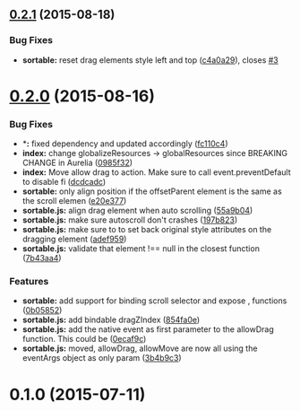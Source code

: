 <a name="0.2.1"></a>
## [0.2.1](https://github.com/oribella/aurelia-sortable/compare/v0.2.0...v0.2.1) (2015-08-18)


### Bug Fixes

* **sortable:** reset drag elements style left and top ([c4a0a29](https://github.com/oribella/aurelia-sortable/commit/c4a0a29)), closes [#3](https://github.com/oribella/aurelia-sortable/issues/3)



<a name="0.2.0"></a>
# [0.2.0](https://github.com/oribella/aurelia-sortable/compare/0.1.0...v0.2.0) (2015-08-16)


### Bug Fixes

* ***:** fixed  dependency and updated accordingly ([fc110c4](https://github.com/oribella/aurelia-sortable/commit/fc110c4))
* **index:** change globalizeResources -> globalResources since BREAKING CHANGE in Aurelia ([0985f32](https://github.com/oribella/aurelia-sortable/commit/0985f32))
* **index:** Move allow drag to  action. Make sure to call event.preventDefault to disable fi ([dcdcadc](https://github.com/oribella/aurelia-sortable/commit/dcdcadc))
* **sortable:** only align position if the offsetParent element is the same as the scroll elemen ([e20e377](https://github.com/oribella/aurelia-sortable/commit/e20e377))
* **sortable.js:** align drag element when auto scrolling ([55a9b04](https://github.com/oribella/aurelia-sortable/commit/55a9b04))
* **sortable.js:** make sure autoscroll don't crashes ([197b823](https://github.com/oribella/aurelia-sortable/commit/197b823))
* **sortable.js:** make sure to to set back original style attributes on the dragging element ([adef959](https://github.com/oribella/aurelia-sortable/commit/adef959))
* **sortable.js:** validate that element !== null in the closest function ([7b43aa4](https://github.com/oribella/aurelia-sortable/commit/7b43aa4))

### Features

* **sortable:** add support for binding scroll selector and expose ,  functions ([0b05852](https://github.com/oribella/aurelia-sortable/commit/0b05852))
* **sortable.js:** add bindable dragZIndex ([854fa0e](https://github.com/oribella/aurelia-sortable/commit/854fa0e))
* **sortable.js:** add the native event as first parameter to the allowDrag function. This could be ([0ecaf9c](https://github.com/oribella/aurelia-sortable/commit/0ecaf9c))
* **sortable.js:** moved, allowDrag, allowMove are now all using the eventArgs object as only param ([3b4b9c3](https://github.com/oribella/aurelia-sortable/commit/3b4b9c3))



<a name="0.1.0"></a>
# 0.1.0 (2015-07-11)




